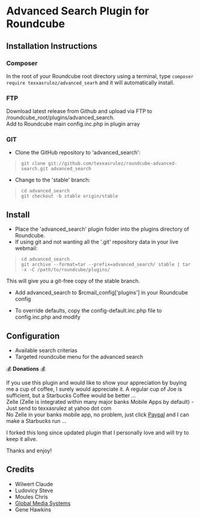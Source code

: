 # Advanced Search Plugin for Roundcube

## Installation Instructions

### Composer
In the root of your Roundcube root directory using a terminal, type `composer require texxasrulez/advanced_searh` and it will automatically install.

### FTP
Download latest release from Github and upload via FTP to /roundcube_root/plugins/advanced_search.  
Add to Roundcube main config.inc.php in plugin array  

### GIT
* Clone the GitHub repository to 'advanced_search':

 >     git clone git://github.com/texxasrulez/roundcube-advanced-search.git advanced_search

* Change to the 'stable' branch:

 >     cd advanced_search
 >     git checkout -b stable origin/stable

## Install

* Place the 'advanced_search' plugin folder into the plugins directory of Roundcube.
* If using git and not wanting all the '.git' repository data in your live webmail:

 >     cd advanced_search
 >     git archive --format=tar --prefix=advanced_search/ stable | tar -x -C /path/to/roundcube/plugins/

  This will give you a git-free copy of the stable branch.
* Add advanced_search to $rcmail_config['plugins'] in your Roundcube config

* To override defaults, copy the config-default.inc.php file to config.inc.php and modify

## Configuration

* Available search criterias 
* Targeted roundcube menu for the advanced search

:moneybag: **Donations** :moneybag:

If you use this plugin and would like to show your appreciation by buying me a cup of coffee, I surely would appreciate it. A regular cup of Joe is sufficient, but a Starbucks Coffee would be better ... \
Zelle (Zelle is integrated within many major banks Mobile Apps by default) - Just send to texxasrulez at yahoo dot com \
No Zelle in your banks mobile app, no problem, just click [Paypal](https://paypal.me/texxasrulez?locale.x=en_US) and I can make a Starbucks run ...

I forked this long since updated plugin that I personally love and will try to keep it alive.

Thanks and enjoy!

## Credits

* Wilwert Claude
* Ludovicy Steve
* Moules Chris
* [Global Media Systems](http://www.gms.lu)
* Gene Hawkins
